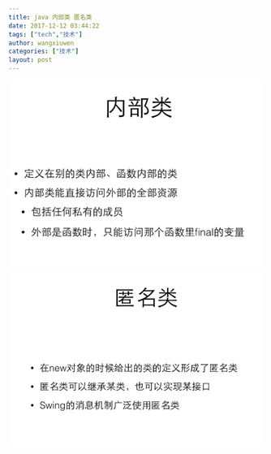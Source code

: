 ```yaml
---
title: java 内部类 匿名类
date: 2017-12-12 03:44:22
tags: ["tech","技术"]
author: wangxiuwen
categories: ["技术"]
layout: post
---
```


![image.png](/images/8e454f00c6e0c045c627bf4bf2d07ac9.png)
![image.png](/images/fc947379b392ca7af1ec04ffe58c7d49.png)